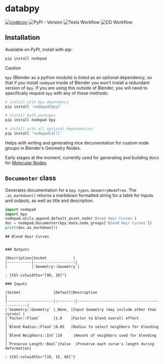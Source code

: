 # databpy


[![codecov](https://codecov.io/gh/BradyAJohnston/nodepad/graph/badge.svg?token=KFuu67hzAz)](https://codecov.io/gh/BradyAJohnston/nodepad)
![PyPI - Version](https://img.shields.io/pypi/v/nodepad.png) ![Tests
Workflow](https://github.com/bradyajohnston/nodepad/actions/workflows/tests.yml/badge.svg)
![CD
Workflow](https://github.com/bradyajohnston/nodepad/actions/workflows/ci-cd.yml/badge.svg)

## Installation

Available on PyPI, install with pip:

``` bash
pip install nodepad
```

> [!CAUTION]
>
> `bpy` (Blender as a python module) is listed as an optional
> dependency, so that if you install `nodepad` inside of Blender you
> won’t install a redundant version of `bpy`. If you are using this
> outside of Blender, you will need to specifically request `bpy` with
> any of these methods:
>
> ``` bash
> # install wtih bpy dependency
> pip install 'nodepad[bpy]'
>
> # install both packages
> pip install nodepad bpy
>
> # install with all optional dependencies
> pip install 'nodepad[all]'
> ```

Helps with writing and generating nice documentation for custom node
groups in Blender’s Geometry Nodes.

Early stages at the moment, currently used for generating and building
docs for [Molecular
Nodes](https://bradyajohnston.github.io/MolecularNodes)

## `Documenter` class

Generates documentation for a `bpy.types.GeometryNodeTree`. The
`.as_markdown()` returns a markdown formatted string for a table for
inputs and outputs, as well as title and description.

``` python
import nodepad
import bpy
nodepad.utils.append_default_asset_node('Blend Hair Curves')
doc = nodepad.Documenter(bpy.data.node_groups['Blend Hair Curves'])
print(doc.as_markdown())
```


    ## Blend Hair Curves


    ### Outputs

    |Description|Socket            |
    |-----------|------------------:|
    |           |`Geometry::Geometry`|

    : {tbl-colwidths="[90, 10]"}

    ### Inputs

    |Socket               |Default|Description                                    |
    |---------------------|:-------:|-----------------------------------------------|
    |`Geometry::Geometry` |_None_ |Input Geometry (may include other than curves) |
    |`Factor::Float`      |1.0    |Factor to blend overall effect                 |
    |`Blend Radius::Float`|0.05   |Radius to select neighbors for blending        |
    |`Blend Neighbors::Int`|10     |Amount of neighbors used for blending          |
    |`Preserve Length::Bool`|False  |Preserve each curve's length during deformation|

    : {tbl-colwidths="[10, 15, 80]"}
